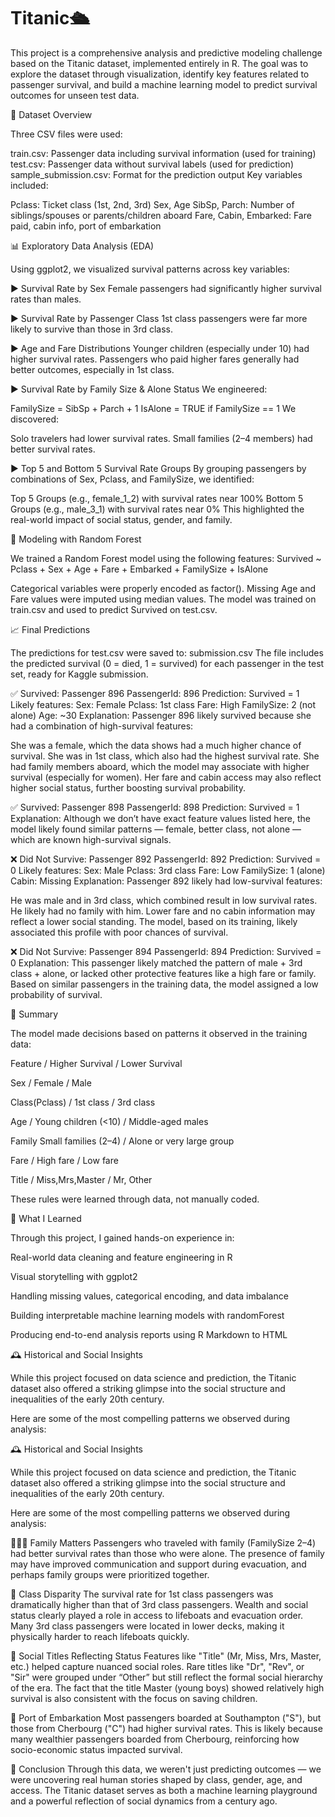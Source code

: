 # Titanic🛳 
This project is a comprehensive analysis and predictive modeling challenge based on the Titanic dataset, implemented entirely in R. The goal was to explore the dataset through visualization, identify key features related to passenger survival, and build a machine learning model to predict survival outcomes for unseen test data.

📁 Dataset Overview

Three CSV files were used:

train.csv: Passenger data including survival information (used for training)
test.csv: Passenger data without survival labels (used for prediction)
sample_submission.csv: Format for the prediction output
Key variables included:

Pclass: Ticket class (1st, 2nd, 3rd)
Sex, Age
SibSp, Parch: Number of siblings/spouses or parents/children aboard
Fare, Cabin, Embarked: Fare paid, cabin info, port of embarkation

📊 Exploratory Data Analysis (EDA)

Using ggplot2, we visualized survival patterns across key variables:

▶️ Survival Rate by Sex
Female passengers had significantly higher survival rates than males.

▶️ Survival Rate by Passenger Class
1st class passengers were far more likely to survive than those in 3rd class.

▶️ Age and Fare Distributions
Younger children (especially under 10) had higher survival rates.
Passengers who paid higher fares generally had better outcomes, especially in 1st class.

▶️ Survival Rate by Family Size & Alone Status
We engineered:

FamilySize = SibSp + Parch + 1
IsAlone = TRUE if FamilySize == 1
We discovered:

Solo travelers had lower survival rates.
Small families (2–4 members) had better survival rates.

▶️ Top 5 and Bottom 5 Survival Rate Groups
By grouping passengers by combinations of Sex, Pclass, and FamilySize, we identified:

Top 5 Groups (e.g., female_1_2) with survival rates near 100%
Bottom 5 Groups (e.g., male_3_1) with survival rates near 0%
This highlighted the real-world impact of social status, gender, and family.

🤖 Modeling with Random Forest

We trained a Random Forest model using the following features:
Survived ~ Pclass + Sex + Age + Fare + Embarked + FamilySize + IsAlone 

Categorical variables were properly encoded as factor().
Missing Age and Fare values were imputed using median values.
The model was trained on train.csv and used to predict Survived on test.csv.

📈 Final Predictions

The predictions for test.csv were saved to:
submission.csv
The file includes the predicted survival (0 = died, 1 = survived) for each passenger in the test set, ready for Kaggle submission.

✅ Survived: Passenger 896
PassengerId: 896
Prediction: Survived = 1
Likely features:
Sex: Female
Pclass: 1st class
Fare: High
FamilySize: 2 (not alone)
Age: ~30
Explanation:
Passenger 896 likely survived because she had a combination of high-survival features:

She was a female, which the data shows had a much higher chance of survival.
She was in 1st class, which also had the highest survival rate.
She had family members aboard, which the model may associate with higher survival (especially for women).
Her fare and cabin access may also reflect higher social status, further boosting survival probability.

✅ Survived: Passenger 898
PassengerId: 898
Prediction: Survived = 1
Explanation:
Although we don’t have exact feature values listed here, the model likely found similar patterns — female, better class, not alone — which are known high-survival signals.

❌ Did Not Survive: Passenger 892
PassengerId: 892
Prediction: Survived = 0
Likely features:
Sex: Male
Pclass: 3rd class
Fare: Low
FamilySize: 1 (alone)
Cabin: Missing
Explanation:
Passenger 892 likely had low-survival features:

He was male and in 3rd class, which combined result in low survival rates.
He likely had no family with him.
Lower fare and no cabin information may reflect a lower social standing.
The model, based on its training, likely associated this profile with poor chances of survival.

❌ Did Not Survive: Passenger 894
PassengerId: 894
Prediction: Survived = 0
Explanation:
This passenger likely matched the pattern of male + 3rd class + alone, or lacked other protective features like a high fare or family. Based on similar passengers in the training data, the model assigned a low probability of survival.

🎯 Summary

The model made decisions based on patterns it observed in the training data:

Feature	         /        Higher Survival / Lower Survival

Sex	             /             Female	    /      Male

Class(Pclass)	   /             1st class	 /   3rd class

Age              /   	Young children (<10) /	Middle-aged males

Family	              Small families (2–4) /	Alone or very large group

Fare	            /            High fare	   /     Low fare

Title	            /         Miss,Mrs,Master	 /   Mr, Other

These rules were learned through data, not manually coded.

🧠 What I Learned

Through this project, I gained hands-on experience in:

Real-world data cleaning and feature engineering in R

Visual storytelling with ggplot2

Handling missing values, categorical encoding, and data imbalance

Building interpretable machine learning models with randomForest

Producing end-to-end analysis reports using R Markdown to HTML

🕰 Historical and Social Insights

While this project focused on data science and prediction, the Titanic dataset also offered a striking glimpse into the social structure and inequalities of the early 20th century.

Here are some of the most compelling patterns we observed during analysis:

🕰 Historical and Social Insights

While this project focused on data science and prediction, the Titanic dataset also offered a striking glimpse into the social structure and inequalities of the early 20th century.

Here are some of the most compelling patterns we observed during analysis:

🧑‍🤝‍🧑 Family Matters
Passengers who traveled with family (FamilySize 2–4) had better survival rates than those who were alone.
The presence of family may have improved communication and support during evacuation, and perhaps family groups were prioritized together.


🏰 Class Disparity
The survival rate for 1st class passengers was dramatically higher than that of 3rd class passengers.
Wealth and social status clearly played a role in access to lifeboats and evacuation order.
Many 3rd class passengers were located in lower decks, making it physically harder to reach lifeboats quickly.


🎩 Social Titles Reflecting Status
Features like "Title" (Mr, Miss, Mrs, Master, etc.) helped capture nuanced social roles.
Rare titles like "Dr", "Rev", or "Sir" were grouped under “Other” but still reflect the formal social hierarchy of the era.
The fact that the title Master (young boys) showed relatively high survival is also consistent with the focus on saving children.


🚢 Port of Embarkation
Most passengers boarded at Southampton ("S"), but those from Cherbourg ("C") had higher survival rates.
This is likely because many wealthier passengers boarded from Cherbourg, reinforcing how socio-economic status impacted survival.

💬 Conclusion
Through this data, we weren't just predicting outcomes — we were uncovering real human stories shaped by class, gender, age, and access.
The Titanic dataset serves as both a machine learning playground and a powerful reflection of social dynamics from a century ago.
